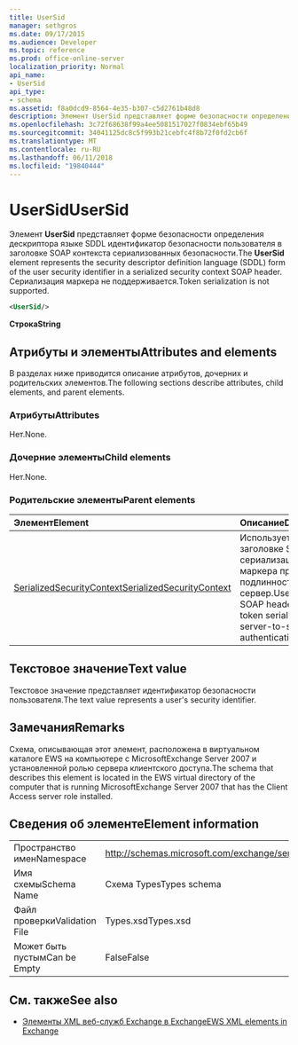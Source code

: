 ```yaml
---
title: UserSid
manager: sethgros
ms.date: 09/17/2015
ms.audience: Developer
ms.topic: reference
ms.prod: office-online-server
localization_priority: Normal
api_name:
- UserSid
api_type:
- schema
ms.assetid: f8a0dcd9-8564-4e35-b307-c5d2761b48d8
description: Элемент UserSid представляет форме безопасности определения дескриптора языке SDDL идентификатор безопасности пользователя в заголовке SOAP контекста сериализованных безопасности. Сериализация маркера не поддерживается.
ms.openlocfilehash: 3c72f68638f99a4ee5081517027f0834ebf65b49
ms.sourcegitcommit: 34041125dc8c5f993b21cebfc4f8b72f0fd2cb6f
ms.translationtype: MT
ms.contentlocale: ru-RU
ms.lasthandoff: 06/11/2018
ms.locfileid: "19840444"
---
```

# <a name="usersid"></a><span data-ttu-id="72582-104">UserSid</span><span class="sxs-lookup"><span data-stu-id="72582-104">UserSid</span></span>

<span data-ttu-id="72582-105">Элемент **UserSid** представляет форме безопасности определения дескриптора языке SDDL идентификатор безопасности пользователя в заголовке SOAP контекста сериализованных безопасности.</span><span class="sxs-lookup"><span data-stu-id="72582-105">The **UserSid** element represents the security descriptor definition language (SDDL) form of the user security identifier in a serialized security context SOAP header.</span></span> <span data-ttu-id="72582-106">Сериализация маркера не поддерживается.</span><span class="sxs-lookup"><span data-stu-id="72582-106">Token serialization is not supported.</span></span> 
  
```xml
<UserSid/>
```

 <span data-ttu-id="72582-107">**Строка**</span><span class="sxs-lookup"><span data-stu-id="72582-107">**String**</span></span>
## <a name="attributes-and-elements"></a><span data-ttu-id="72582-108">Атрибуты и элементы</span><span class="sxs-lookup"><span data-stu-id="72582-108">Attributes and elements</span></span>

<span data-ttu-id="72582-109">В разделах ниже приводится описание атрибутов, дочерних и родительских элементов.</span><span class="sxs-lookup"><span data-stu-id="72582-109">The following sections describe attributes, child elements, and parent elements.</span></span>
  
### <a name="attributes"></a><span data-ttu-id="72582-110">Атрибуты</span><span class="sxs-lookup"><span data-stu-id="72582-110">Attributes</span></span>

<span data-ttu-id="72582-111">Нет.</span><span class="sxs-lookup"><span data-stu-id="72582-111">None.</span></span>
  
### <a name="child-elements"></a><span data-ttu-id="72582-112">Дочерние элементы</span><span class="sxs-lookup"><span data-stu-id="72582-112">Child elements</span></span>

<span data-ttu-id="72582-113">Нет.</span><span class="sxs-lookup"><span data-stu-id="72582-113">None.</span></span>
  
### <a name="parent-elements"></a><span data-ttu-id="72582-114">Родительские элементы</span><span class="sxs-lookup"><span data-stu-id="72582-114">Parent elements</span></span>

|<span data-ttu-id="72582-115">**Элемент**</span><span class="sxs-lookup"><span data-stu-id="72582-115">**Element**</span></span>|<span data-ttu-id="72582-116">**Описание**</span><span class="sxs-lookup"><span data-stu-id="72582-116">**Description**</span></span>|
|:-----|:-----|
|[<span data-ttu-id="72582-117">SerializedSecurityContext</span><span class="sxs-lookup"><span data-stu-id="72582-117">SerializedSecurityContext</span></span>](serializedsecuritycontext.md) <br/> |<span data-ttu-id="72582-118">Используется в заголовке SOAP для сериализации маркера проверки подлинности сервер сервер.</span><span class="sxs-lookup"><span data-stu-id="72582-118">Used in the SOAP header for token serialization in server-to-server authentication.</span></span>  <br/> |
   
## <a name="text-value"></a><span data-ttu-id="72582-119">Текстовое значение</span><span class="sxs-lookup"><span data-stu-id="72582-119">Text value</span></span>

<span data-ttu-id="72582-120">Текстовое значение представляет идентификатор безопасности пользователя.</span><span class="sxs-lookup"><span data-stu-id="72582-120">The text value represents a user's security identifier.</span></span>
  
## <a name="remarks"></a><span data-ttu-id="72582-121">Замечания</span><span class="sxs-lookup"><span data-stu-id="72582-121">Remarks</span></span>

<span data-ttu-id="72582-122">Схема, описывающая этот элемент, расположена в виртуальном каталоге EWS на компьютере с MicrosoftExchange Server 2007 и установленной ролью сервера клиентского доступа.</span><span class="sxs-lookup"><span data-stu-id="72582-122">The schema that describes this element is located in the EWS virtual directory of the computer that is running MicrosoftExchange Server 2007 that has the Client Access server role installed.</span></span>
  
## <a name="element-information"></a><span data-ttu-id="72582-123">Сведения об элементе</span><span class="sxs-lookup"><span data-stu-id="72582-123">Element information</span></span>

|||
|:-----|:-----|
|<span data-ttu-id="72582-124">Пространство имен</span><span class="sxs-lookup"><span data-stu-id="72582-124">Namespace</span></span>  <br/> |http://schemas.microsoft.com/exchange/services/2006/types  <br/> |
|<span data-ttu-id="72582-125">Имя схемы</span><span class="sxs-lookup"><span data-stu-id="72582-125">Schema Name</span></span>  <br/> |<span data-ttu-id="72582-126">Схема Types</span><span class="sxs-lookup"><span data-stu-id="72582-126">Types schema</span></span>  <br/> |
|<span data-ttu-id="72582-127">Файл проверки</span><span class="sxs-lookup"><span data-stu-id="72582-127">Validation File</span></span>  <br/> |<span data-ttu-id="72582-128">Types.xsd</span><span class="sxs-lookup"><span data-stu-id="72582-128">Types.xsd</span></span>  <br/> |
|<span data-ttu-id="72582-129">Может быть пустым</span><span class="sxs-lookup"><span data-stu-id="72582-129">Can be Empty</span></span>  <br/> |<span data-ttu-id="72582-130">False</span><span class="sxs-lookup"><span data-stu-id="72582-130">False</span></span>  <br/> |
   
## <a name="see-also"></a><span data-ttu-id="72582-131">См. также</span><span class="sxs-lookup"><span data-stu-id="72582-131">See also</span></span>



- [<span data-ttu-id="72582-132">Элементы XML веб-служб Exchange в Exchange</span><span class="sxs-lookup"><span data-stu-id="72582-132">EWS XML elements in Exchange</span></span>](ews-xml-elements-in-exchange.md)

